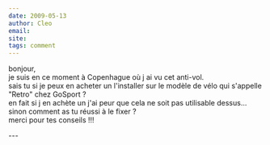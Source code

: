 ```yaml
---
date: 2009-05-13
author: Cleo
email: 
site: 
tags: comment
---
```


<p>bonjour,<br />
je suis en ce moment à Copenhague où j ai vu cet anti-vol.<br />
sais tu si je peux en acheter un l'installer sur le modèle de vélo qui s'appelle &quot;Retro&quot; chez GoSport ?<br />
en fait si j en achète un j'ai peur que cela ne soit pas utilisable dessus...<br />
sinon comment as tu réussi à le fixer ?<br />
merci pour tes conseils !!!</p>
---